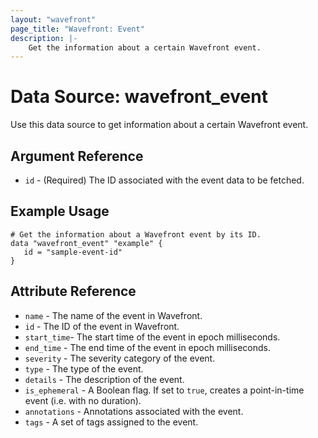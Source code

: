 ```yaml
---
layout: "wavefront"
page_title: "Wavefront: Event"
description: |-
    Get the information about a certain Wavefront event.
---
```


# Data Source: wavefront_event

Use this data source to get information about a certain Wavefront event.

## Argument Reference

* `id` - (Required) The ID associated with the event data to be fetched.

## Example Usage

```hcl
# Get the information about a Wavefront event by its ID.
data "wavefront_event" "example" {
   id = "sample-event-id"
}
```

## Attribute Reference

* `name` - The name of the event in Wavefront.
* `id` - The ID of the event in Wavefront.
* `start_time`- The start time of the event in epoch milliseconds.
* `end_time` - The end time of the event in epoch milliseconds.
* `severity` - The severity category of the event.
* `type` - The type of the event.
* `details` - The description of the event.
* `is_ephemeral` - A Boolean flag. If set to `true`, creates a point-in-time event (i.e. with no duration).
* `annotations` - Annotations associated with the event.
* `tags` - A set of tags assigned to the event.
